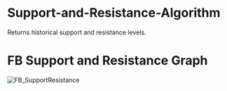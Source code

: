 # Support-and-Resistance-Algorithm
Returns historical support and resistance levels.

# FB Support and Resistance Graph
![FB_SupportResistance](https://user-images.githubusercontent.com/30024311/62507945-ca755d00-b7ba-11e9-99ed-99ee9b923e85.png)
